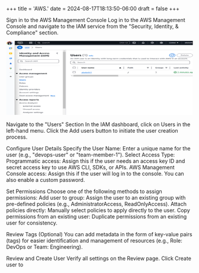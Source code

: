+++
title = 'AWS.'
date = 2024-08-17T18:13:50-06:00
draft = false
+++



Sign in to the AWS Management Console
Log in to the AWS Management Console and navigate to the IAM service from the "Security, Identity, & Compliance" section.



<img src="themes/hugo-profile-new/images/Screenshot 2025-01-07 234543.png"  width="600" height="200" />










Navigate to the "Users" Section
In the IAM dashboard, click on Users in the left-hand menu.
Click the Add users button to initiate the user creation process.

Configure User Details
Specify the User Name: Enter a unique name for the user (e.g., "devops-user" or "team-member-1").
Select Access Type:
Programmatic access: Assign this if the user needs an access key ID and secret access key to use AWS CLI, SDKs, or APIs.
AWS Management Console access: Assign this if the user will log in to the console. You can also enable a custom password.

Set Permissions
Choose one of the following methods to assign permissions:
Add user to group: Assign the user to an existing group with pre-defined policies (e.g., AdministratorAccess, ReadOnlyAccess).
Attach policies directly: Manually select policies to apply directly to the user.
Copy permissions from an existing user: Duplicate permissions from an existing user for consistency.

Review Tags (Optional)
You can add metadata in the form of key-value pairs (tags) for easier identification and management of resources (e.g., Role: DevOps or Team: Engineering).

Review and Create User
Verify all settings on the Review page.
Click Create user to

[def]: <Screenshot 2025-01-07 234543.png>
[def2]: <../../themes/hugo-profile-new/images/Screenshot 2025-01-07 234543.png>
[def3]: <../../themes/hugo-profile-new/images/Screenshot 2025-01-07 234543.png>
[def4]: <../../themes/hugo-profile-new/images/Screenshot 2025-01-07 234543.png>